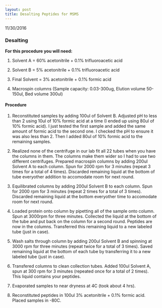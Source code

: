 ```yaml
---
layout: post
title: Desalting Peptides for MSMS
---
```


11/30/2016

### Desalting

__For this procedure you will need:__

1) Solvent A = 60% acetonitrile + 0.1% trifluoroacetic acid

2) Solvent B = 5% acetonitrile + 0.1% trifluoroacetic acid

3) Final Solvent = 3% acetonitrile + 0.1% formic acid

4) Macrospin columns (Sample capacity: 0.03-300ug, Elution volume 50-150ul, Bed volume 300ul)

#### Procedure

1) Reconstituted samples by adding 100ul of Solvent B. Adjusted pH to less than 2 using 10ul of 10% formic acid at a time (I ended up using 80ul of 10% formic acid). I just tested the first sample and added the same amount of formic acid to the second one. I checked the pH to ensure it was also less than 2. Then I added 80ul of 10% formic acid to the remaining samples.

2) Realized none of the centrifuge in our lab fit all 22 tubes when you have the columns in them. The columns make them wider so I had to use two different centrifuges. Prepared macrospin columns by adding 200ul Solvent A to each column. Spun for 2000 rpm for 3 minutes (repeat 3 times for a total of 4 times). Discarded remaining liquid at the bottom of tube everyother addition to accomodate room for next round.

3) Equilibrated columns by adding 200ul Solvent B to each column. Spun for 2000 rpm for 3 minutes (repeat 2 times for a total of 3 times). Discarded remaining liquid at the bottom everyother time to accomodate room for next round.

4) Loaded protein onto column by pipetting all of the sample onto column. Spun at 3000rpm for three minutes. Collected the liquid at the bottom of the tube and put back on the column for a second round. Peptides are now in the columns. Transferred this remaining liquid to a new labeled tube (just in case).

5) Wash salts through column by adding 200ul Solvent B and spinning at 3000 rpm for three minutes (repeat twice for a total of 3 times). Saved remaining liquid at the bottom of each tube by transferring it to a new labeled tube (just in case).

6) Transfered columns to clean collection tubes. Added 100ul Solvent A, spun at 300 rpm for 3 minutes (repeated once for a total of 2 times). This liquid contains your peptides.

7) Evaporated samples to near dryness at 4C (took about 4 hrs).

8) Reconstituted peptides in 100ul 3% acetonitrile + 0.1% formic acid. Placed samples in -80C. 



